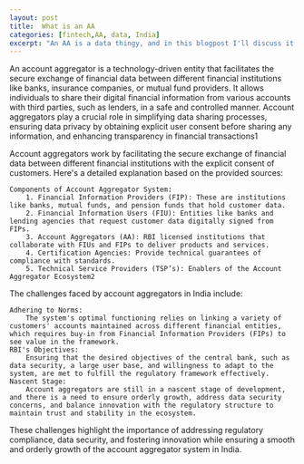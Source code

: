 ```yaml
---
layout: post
title:  What is an AA
categories: [fintech,AA, data, India]
excerpt: "An AA is a data thingy, and in this blogpost I'll discuss it in more detail".
---
```


An account aggregator is a technology-driven entity that facilitates the secure exchange of financial data between different financial institutions like banks, insurance companies, or mutual fund providers. It allows individuals to share their digital financial information from various accounts with third parties, such as lenders, in a safe and controlled manner. Account aggregators play a crucial role in simplifying data sharing processes, ensuring data privacy by obtaining explicit user consent before sharing any information, and enhancing transparency in financial transactions1

Account aggregators work by facilitating the secure exchange of financial data between different financial institutions with the explicit consent of customers. Here's a detailed explanation based on the provided sources:

    Components of Account Aggregator System:
        1. Financial Information Providers (FIP): These are institutions like banks, mutual funds, and pension funds that hold customer data.
        2. Financial Information Users (FIU): Entities like banks and lending agencies that request customer data digitally signed from FIPs.
        3. Account Aggregators (AA): RBI licensed institutions that collaborate with FIUs and FIPs to deliver products and services.
        4. Certification Agencies: Provide technical guarantees of compliance with standards.
        5. Technical Service Providers (TSP’s): Enablers of the Account Aggregator Ecosystem2

The challenges faced by account aggregators in India include:

    Adhering to Norms:
        The system's optimal functioning relies on linking a variety of customers' accounts maintained across different financial entities, which requires buy-in from Financial Information Providers (FIPs) to see value in the framework.
    RBI's Objectives:
        Ensuring that the desired objectives of the central bank, such as data security, a large user base, and willingness to adapt to the system, are met to fulfill the regulatory framework effectively.
    Nascent Stage:
        Account aggregators are still in a nascent stage of development, and there is a need to ensure orderly growth, address data security concerns, and balance innovation with the regulatory structure to maintain trust and stability in the ecosystem.

These challenges highlight the importance of addressing regulatory compliance, data security, and fostering innovation while ensuring a smooth and orderly growth of the account aggregator system in India.